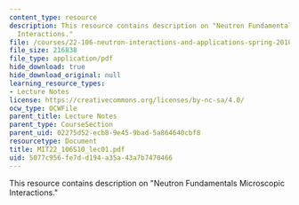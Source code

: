 ```yaml
---
content_type: resource
description: This resource contains description on "Neutron Fundamentals Microscopic
  Interactions."
file: /courses/22-106-neutron-interactions-and-applications-spring-2010/5077c956fe7dd194a35a43a7b7470466_MIT22_106S10_lec01.pdf
file_size: 216838
file_type: application/pdf
hide_download: true
hide_download_original: null
learning_resource_types:
- Lecture Notes
license: https://creativecommons.org/licenses/by-nc-sa/4.0/
ocw_type: OCWFile
parent_title: Lecture Notes
parent_type: CourseSection
parent_uid: 02275d52-ecb8-9e45-9bad-5a864640cbf8
resourcetype: Document
title: MIT22_106S10_lec01.pdf
uid: 5077c956-fe7d-d194-a35a-43a7b7470466
---
```

This resource contains description on "Neutron Fundamentals Microscopic Interactions."